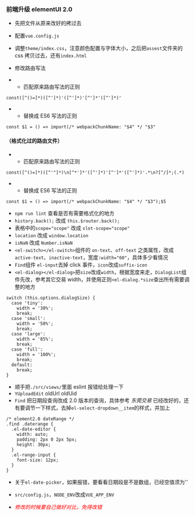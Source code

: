 ### 前端升级 elementUI 2.0

- 先把文件从原来改好的拷过去
- 配置`vue.config.js`
- 调整`theme/index.css`，注意颜色配置与字体大小，之后把`assest`文件夹的 css 拷贝过去，还有`index.html`
- 修改路由写法

- - 匹配原来路由写法的正则

```
const([^()=]*)([^']*)'([^']*)'[^']*'([^']*)'
```

- - 替换成 ES6 写法的正则

```
const $1 = () => import(/* webpackChunkName: "$4" */ "$3"
```

#### （格式化过的路由文件）

- - 匹配原来路由写法的正则

```
const([^()=]*)([^'"]*)\n[^*']*'([^']*)'[^']*'([^']*)'.*\n?[^/]*;(.*)
```

- - 替换成 ES6 写法的正则

```
const $1 = () => import(/* webpackChunkName: "$4" */ "$3");$5
```

- `npm run lint` 查看是否有需要格式化的地方
- `history.back();` 改成 `this.$router.back();`
- 表格中的`scope="scope"` 改成 `slot-scope="scope"`
- `location` 改成 `window.location`
- `isNaN` 改成 `Number.isNaN`
- `<el-switch></el-switch>`组件的 `on-text`、`off-text` 之类属性，改成 `active-text`、`inactive-text`，宽度`:width="60"`，具体多少看情况
- `Find`组件 `el-input`去掉 click 事件，`icon`改成`suffix-icon`
- `<el-dialog></el-dialog>`把`size`改成`width`，根据宽度来走，`DialogList`组件先改，参考其它交易 width，并使用正则`<el-dialog.*size`查出所有需要调整的地方

```
switch (this.options.dialogSize) {
  case 'tiny':
    width = '30%';
    break;
  case 'small':
    width = '50%';
    break;
  case 'large':
    width = '85%';
    break;
  case 'full':
    width = '100%';
    break;
  default:
    break;
}
```

- 顺手把`./src/views/`里面 eslint 报错给处理一下
- `YUploadEdit` oldUrl oldUid
- `Find` 把日期段查询改成 2.0 版本的查询，具体参考 _东莞交易_ 已经改好的，还有要调节一下样式，去掉`el-select-dropdown__item`的样式，并加上

```
/* element2.0 dateRange */
.find .daterange {
  .el-date-editor {
    width: auto;
    padding: 2px 0 2px 5px;
    height: 30px;
  }
  .el-range-input {
    font-size: 12px;
  }
}
```

- 关于`el-date-picker`，如果报错，要看看日期段是不是数组，已经空值须为''
- `src/config.js`，`NODE_ENV`改成`VUE_APP_ENV`

- <font color="#f00">_修改的时候要自己做好对比，免得改错_</font>

